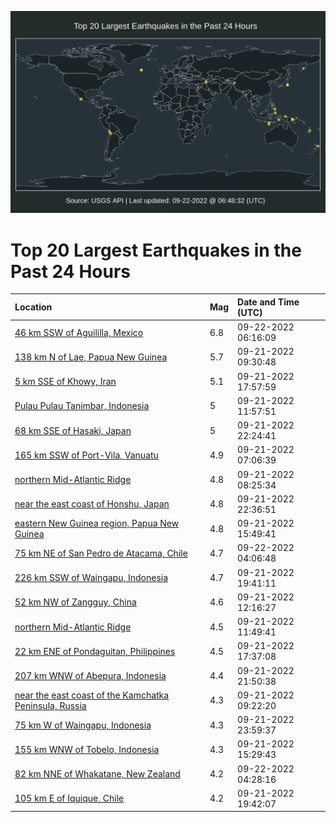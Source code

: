 ![Map](./map.png)

# Top 20 Largest Earthquakes in the Past 24 Hours

| Location | Mag | Date and Time (UTC) |
|:---|:---|:---|
| [46 km SSW of Aguililla, Mexico](https://earthquake.usgs.gov/earthquakes/eventpage/us7000ia36) | 6.8 | 09-22-2022 06:16:09 |
| [138 km N of Lae, Papua New Guinea](https://earthquake.usgs.gov/earthquakes/eventpage/us7000i9uu) | 5.7 | 09-21-2022 09:30:48 |
| [5 km SSE of Khowy, Iran](https://earthquake.usgs.gov/earthquakes/eventpage/us7000i9z2) | 5.1 | 09-21-2022 17:57:59 |
| [Pulau Pulau Tanimbar, Indonesia](https://earthquake.usgs.gov/earthquakes/eventpage/us7000i9w7) | 5 | 09-21-2022 11:57:51 |
| [68 km SSE of Hasaki, Japan](https://earthquake.usgs.gov/earthquakes/eventpage/us7000ia0q) | 5 | 09-21-2022 22:24:41 |
| [165 km SSW of Port-Vila, Vanuatu](https://earthquake.usgs.gov/earthquakes/eventpage/us7000i9su) | 4.9 | 09-21-2022 07:06:39 |
| [northern Mid-Atlantic Ridge](https://earthquake.usgs.gov/earthquakes/eventpage/us7000i9tg) | 4.8 | 09-21-2022 08:25:34 |
| [near the east coast of Honshu, Japan](https://earthquake.usgs.gov/earthquakes/eventpage/us7000ia0s) | 4.8 | 09-21-2022 22:36:51 |
| [eastern New Guinea region, Papua New Guinea](https://earthquake.usgs.gov/earthquakes/eventpage/us7000i9yl) | 4.8 | 09-21-2022 15:49:41 |
| [75 km NE of San Pedro de Atacama, Chile](https://earthquake.usgs.gov/earthquakes/eventpage/us7000ia2m) | 4.7 | 09-22-2022 04:06:48 |
| [226 km SSW of Waingapu, Indonesia](https://earthquake.usgs.gov/earthquakes/eventpage/us7000i9zl) | 4.7 | 09-21-2022 19:41:11 |
| [52 km NW of Zangguy, China](https://earthquake.usgs.gov/earthquakes/eventpage/us7000i9wa) | 4.6 | 09-21-2022 12:16:27 |
| [northern Mid-Atlantic Ridge](https://earthquake.usgs.gov/earthquakes/eventpage/us7000i9wc) | 4.5 | 09-21-2022 11:49:41 |
| [22 km ENE of Pondaguitan, Philippines](https://earthquake.usgs.gov/earthquakes/eventpage/us7000i9z0) | 4.5 | 09-21-2022 17:37:08 |
| [207 km WNW of Abepura, Indonesia](https://earthquake.usgs.gov/earthquakes/eventpage/us7000ia0j) | 4.4 | 09-21-2022 21:50:38 |
| [near the east coast of the Kamchatka Peninsula, Russia](https://earthquake.usgs.gov/earthquakes/eventpage/us7000i9us) | 4.3 | 09-21-2022 09:22:20 |
| [75 km W of Waingapu, Indonesia](https://earthquake.usgs.gov/earthquakes/eventpage/us7000ia17) | 4.3 | 09-21-2022 23:59:37 |
| [155 km WNW of Tobelo, Indonesia](https://earthquake.usgs.gov/earthquakes/eventpage/us7000i9yh) | 4.3 | 09-21-2022 15:29:43 |
| [82 km NNE of Whakatane, New Zealand](https://earthquake.usgs.gov/earthquakes/eventpage/us7000ia2q) | 4.2 | 09-22-2022 04:28:16 |
| [105 km E of Iquique, Chile](https://earthquake.usgs.gov/earthquakes/eventpage/us7000i9zh) | 4.2 | 09-21-2022 19:42:07 |
